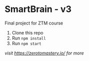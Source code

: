 # SmartBrain - v3
Final project for ZTM course


1. Clone this repo
2. Run `npm install`
3. Run `npm start`

*visit https://zerotomastery.io/ for more*
